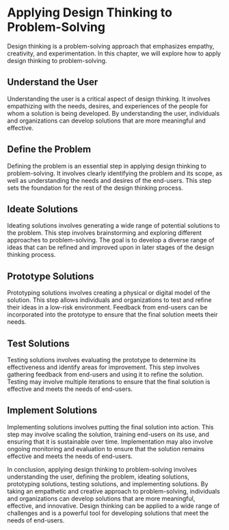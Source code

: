 Applying Design Thinking to Problem-Solving
=======================================================================

Design thinking is a problem-solving approach that emphasizes empathy, creativity, and experimentation. In this chapter, we will explore how to apply design thinking to problem-solving.

Understand the User
-------------------

Understanding the user is a critical aspect of design thinking. It involves empathizing with the needs, desires, and experiences of the people for whom a solution is being developed. By understanding the user, individuals and organizations can develop solutions that are more meaningful and effective.

Define the Problem
------------------

Defining the problem is an essential step in applying design thinking to problem-solving. It involves clearly identifying the problem and its scope, as well as understanding the needs and desires of the end-users. This step sets the foundation for the rest of the design thinking process.

Ideate Solutions
----------------

Ideating solutions involves generating a wide range of potential solutions to the problem. This step involves brainstorming and exploring different approaches to problem-solving. The goal is to develop a diverse range of ideas that can be refined and improved upon in later stages of the design thinking process.

Prototype Solutions
-------------------

Prototyping solutions involves creating a physical or digital model of the solution. This step allows individuals and organizations to test and refine their ideas in a low-risk environment. Feedback from end-users can be incorporated into the prototype to ensure that the final solution meets their needs.

Test Solutions
--------------

Testing solutions involves evaluating the prototype to determine its effectiveness and identify areas for improvement. This step involves gathering feedback from end-users and using it to refine the solution. Testing may involve multiple iterations to ensure that the final solution is effective and meets the needs of end-users.

Implement Solutions
-------------------

Implementing solutions involves putting the final solution into action. This step may involve scaling the solution, training end-users on its use, and ensuring that it is sustainable over time. Implementation may also involve ongoing monitoring and evaluation to ensure that the solution remains effective and meets the needs of end-users.

In conclusion, applying design thinking to problem-solving involves understanding the user, defining the problem, ideating solutions, prototyping solutions, testing solutions, and implementing solutions. By taking an empathetic and creative approach to problem-solving, individuals and organizations can develop solutions that are more meaningful, effective, and innovative. Design thinking can be applied to a wide range of challenges and is a powerful tool for developing solutions that meet the needs of end-users.
